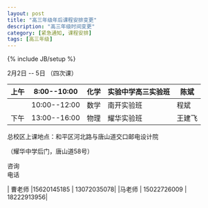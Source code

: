 ```yaml
---
layout: post
title: "高三年级年后课程安排变更"
description: "高三年级时间变更"
category: [紧急通知, 课程安排]
tags: [高三年级]
---
```

{% include JB/setup %}



2月2日 -- 5日 （四次课）


|上午 |8:00--10:00|化学|实验中学高三实验班 |陈斌|
|-----|-----------|-----|------------------|----|
|     |10:00--12:00|数学|南开实验班|程斌|
|下午 |13:00--16:00|物理|耀华实验班|王建飞|

 

总校区上课地点：和平区河北路与唐山道交口邮电设计院

（耀华中学后门，唐山道58号）


咨询  
电话 

 | 曹老师  |15620145185  |  13072035078|
 |马老师 | 15022726009   | 18222913956|
